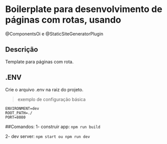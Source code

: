# Boilerplate para desenvolvimento de páginas com rotas, usando
@ComponentsOi e @StaticSiteGeneratorPlugin

## Descrição
Template para páginas com rota.

## .ENV
Crie o arquivo .env na raiz do projeto.

> exemplo de configuração básica

```
ENVIRONMENT=dev
ROOT_PATH=./
PORT=8080
```

##Comandos:
1- construir app:
```npm run build```

2- dev server:
```npm start ou npm run dev```
